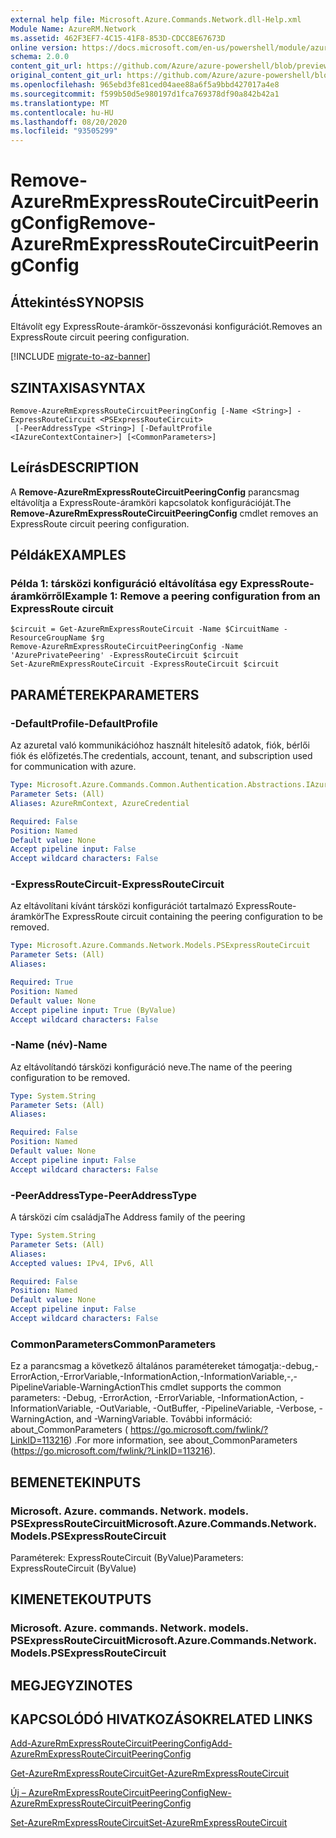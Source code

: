 ```yaml
---
external help file: Microsoft.Azure.Commands.Network.dll-Help.xml
Module Name: AzureRM.Network
ms.assetid: 462F3EF7-4C15-41F8-853D-CDCC8E67673D
online version: https://docs.microsoft.com/en-us/powershell/module/azurerm.network/remove-azurermexpressroutecircuitpeeringconfig
schema: 2.0.0
content_git_url: https://github.com/Azure/azure-powershell/blob/preview/src/ResourceManager/Network/Commands.Network/help/Remove-AzureRmExpressRouteCircuitPeeringConfig.md
original_content_git_url: https://github.com/Azure/azure-powershell/blob/preview/src/ResourceManager/Network/Commands.Network/help/Remove-AzureRmExpressRouteCircuitPeeringConfig.md
ms.openlocfilehash: 965ebd3fe81ced04aee88a6f5a9bbd427017a4e8
ms.sourcegitcommit: f599b50d5e980197d1fca769378df90a842b42a1
ms.translationtype: MT
ms.contentlocale: hu-HU
ms.lasthandoff: 08/20/2020
ms.locfileid: "93505299"
---
```

# <span data-ttu-id="939b5-101">Remove-AzureRmExpressRouteCircuitPeeringConfig</span><span class="sxs-lookup"><span data-stu-id="939b5-101">Remove-AzureRmExpressRouteCircuitPeeringConfig</span></span>

## <span data-ttu-id="939b5-102">Áttekintés</span><span class="sxs-lookup"><span data-stu-id="939b5-102">SYNOPSIS</span></span>
<span data-ttu-id="939b5-103">Eltávolít egy ExpressRoute-áramkör-összevonási konfigurációt.</span><span class="sxs-lookup"><span data-stu-id="939b5-103">Removes an ExpressRoute circuit peering configuration.</span></span>

[!INCLUDE [migrate-to-az-banner](../../includes/migrate-to-az-banner.md)]

## <span data-ttu-id="939b5-104">SZINTAXISA</span><span class="sxs-lookup"><span data-stu-id="939b5-104">SYNTAX</span></span>

```
Remove-AzureRmExpressRouteCircuitPeeringConfig [-Name <String>] -ExpressRouteCircuit <PSExpressRouteCircuit>
 [-PeerAddressType <String>] [-DefaultProfile <IAzureContextContainer>] [<CommonParameters>]
```

## <span data-ttu-id="939b5-105">Leírás</span><span class="sxs-lookup"><span data-stu-id="939b5-105">DESCRIPTION</span></span>
<span data-ttu-id="939b5-106">A **Remove-AzureRmExpressRouteCircuitPeeringConfig** parancsmag eltávolítja a ExpressRoute-áramköri kapcsolatok konfigurációját.</span><span class="sxs-lookup"><span data-stu-id="939b5-106">The **Remove-AzureRmExpressRouteCircuitPeeringConfig** cmdlet removes an ExpressRoute circuit peering configuration.</span></span>

## <span data-ttu-id="939b5-107">Példák</span><span class="sxs-lookup"><span data-stu-id="939b5-107">EXAMPLES</span></span>

### <span data-ttu-id="939b5-108">Példa 1: társközi konfiguráció eltávolítása egy ExpressRoute-áramkörről</span><span class="sxs-lookup"><span data-stu-id="939b5-108">Example 1: Remove a peering configuration from an ExpressRoute circuit</span></span>
```
$circuit = Get-AzureRmExpressRouteCircuit -Name $CircuitName -ResourceGroupName $rg
Remove-AzureRmExpressRouteCircuitPeeringConfig -Name 'AzurePrivatePeering' -ExpressRouteCircuit $circuit
Set-AzureRmExpressRouteCircuit -ExpressRouteCircuit $circuit
```

## <span data-ttu-id="939b5-109">PARAMÉTEREK</span><span class="sxs-lookup"><span data-stu-id="939b5-109">PARAMETERS</span></span>

### <span data-ttu-id="939b5-110">-DefaultProfile</span><span class="sxs-lookup"><span data-stu-id="939b5-110">-DefaultProfile</span></span>
<span data-ttu-id="939b5-111">Az azuretal való kommunikációhoz használt hitelesítő adatok, fiók, bérlői fiók és előfizetés.</span><span class="sxs-lookup"><span data-stu-id="939b5-111">The credentials, account, tenant, and subscription used for communication with azure.</span></span>

```yaml
Type: Microsoft.Azure.Commands.Common.Authentication.Abstractions.IAzureContextContainer
Parameter Sets: (All)
Aliases: AzureRmContext, AzureCredential

Required: False
Position: Named
Default value: None
Accept pipeline input: False
Accept wildcard characters: False
```

### <span data-ttu-id="939b5-112">-ExpressRouteCircuit</span><span class="sxs-lookup"><span data-stu-id="939b5-112">-ExpressRouteCircuit</span></span>
<span data-ttu-id="939b5-113">Az eltávolítani kívánt társközi konfigurációt tartalmazó ExpressRoute-áramkör</span><span class="sxs-lookup"><span data-stu-id="939b5-113">The ExpressRoute circuit containing the peering configuration to be removed.</span></span>

```yaml
Type: Microsoft.Azure.Commands.Network.Models.PSExpressRouteCircuit
Parameter Sets: (All)
Aliases:

Required: True
Position: Named
Default value: None
Accept pipeline input: True (ByValue)
Accept wildcard characters: False
```

### <span data-ttu-id="939b5-114">-Name (név)</span><span class="sxs-lookup"><span data-stu-id="939b5-114">-Name</span></span>
<span data-ttu-id="939b5-115">Az eltávolítandó társközi konfiguráció neve.</span><span class="sxs-lookup"><span data-stu-id="939b5-115">The name of the peering configuration to be removed.</span></span>

```yaml
Type: System.String
Parameter Sets: (All)
Aliases:

Required: False
Position: Named
Default value: None
Accept pipeline input: False
Accept wildcard characters: False
```

### <span data-ttu-id="939b5-116">-PeerAddressType</span><span class="sxs-lookup"><span data-stu-id="939b5-116">-PeerAddressType</span></span>
<span data-ttu-id="939b5-117">A társközi cím családja</span><span class="sxs-lookup"><span data-stu-id="939b5-117">The Address family of the peering</span></span>

```yaml
Type: System.String
Parameter Sets: (All)
Aliases:
Accepted values: IPv4, IPv6, All

Required: False
Position: Named
Default value: None
Accept pipeline input: False
Accept wildcard characters: False
```

### <span data-ttu-id="939b5-118">CommonParameters</span><span class="sxs-lookup"><span data-stu-id="939b5-118">CommonParameters</span></span>
<span data-ttu-id="939b5-119">Ez a parancsmag a következő általános paramétereket támogatja:-debug,-ErrorAction,-ErrorVariable,-InformationAction,-InformationVariable,-,-PipelineVariable-WarningAction</span><span class="sxs-lookup"><span data-stu-id="939b5-119">This cmdlet supports the common parameters: -Debug, -ErrorAction, -ErrorVariable, -InformationAction, -InformationVariable, -OutVariable, -OutBuffer, -PipelineVariable, -Verbose, -WarningAction, and -WarningVariable.</span></span> <span data-ttu-id="939b5-120">További információ: about_CommonParameters ( https://go.microsoft.com/fwlink/?LinkID=113216) .</span><span class="sxs-lookup"><span data-stu-id="939b5-120">For more information, see about_CommonParameters (https://go.microsoft.com/fwlink/?LinkID=113216).</span></span>

## <span data-ttu-id="939b5-121">BEMENETEK</span><span class="sxs-lookup"><span data-stu-id="939b5-121">INPUTS</span></span>

### <span data-ttu-id="939b5-122">Microsoft. Azure. commands. Network. models. PSExpressRouteCircuit</span><span class="sxs-lookup"><span data-stu-id="939b5-122">Microsoft.Azure.Commands.Network.Models.PSExpressRouteCircuit</span></span>
<span data-ttu-id="939b5-123">Paraméterek: ExpressRouteCircuit (ByValue)</span><span class="sxs-lookup"><span data-stu-id="939b5-123">Parameters: ExpressRouteCircuit (ByValue)</span></span>

## <span data-ttu-id="939b5-124">KIMENETEK</span><span class="sxs-lookup"><span data-stu-id="939b5-124">OUTPUTS</span></span>

### <span data-ttu-id="939b5-125">Microsoft. Azure. commands. Network. models. PSExpressRouteCircuit</span><span class="sxs-lookup"><span data-stu-id="939b5-125">Microsoft.Azure.Commands.Network.Models.PSExpressRouteCircuit</span></span>

## <span data-ttu-id="939b5-126">MEGJEGYZI</span><span class="sxs-lookup"><span data-stu-id="939b5-126">NOTES</span></span>

## <span data-ttu-id="939b5-127">KAPCSOLÓDÓ HIVATKOZÁSOK</span><span class="sxs-lookup"><span data-stu-id="939b5-127">RELATED LINKS</span></span>

[<span data-ttu-id="939b5-128">Add-AzureRmExpressRouteCircuitPeeringConfig</span><span class="sxs-lookup"><span data-stu-id="939b5-128">Add-AzureRmExpressRouteCircuitPeeringConfig</span></span>](Add-AzureRmExpressRouteCircuitPeeringConfig.md)

[<span data-ttu-id="939b5-129">Get-AzureRmExpressRouteCircuit</span><span class="sxs-lookup"><span data-stu-id="939b5-129">Get-AzureRmExpressRouteCircuit</span></span>](Get-AzureRmExpressRouteCircuit.md)

[<span data-ttu-id="939b5-130">Új – AzureRmExpressRouteCircuitPeeringConfig</span><span class="sxs-lookup"><span data-stu-id="939b5-130">New-AzureRmExpressRouteCircuitPeeringConfig</span></span>](New-AzureRmExpressRouteCircuitPeeringConfig.md)

[<span data-ttu-id="939b5-131">Set-AzureRmExpressRouteCircuit</span><span class="sxs-lookup"><span data-stu-id="939b5-131">Set-AzureRmExpressRouteCircuit</span></span>](Set-AzureRmExpressRouteCircuit.md)
